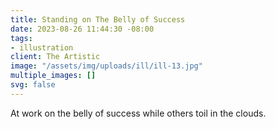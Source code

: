```yaml
---
title: Standing on The Belly of Success
date: 2023-08-26 11:44:30 -08:00
tags:
- illustration
client: The Artistic
image: "/assets/img/uploads/ill/ill-13.jpg"
multiple_images: []
svg: false
---
```


At work on the belly of success while others toil in the clouds.

